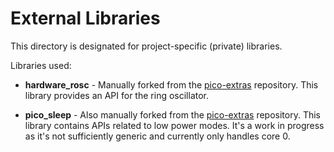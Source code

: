 # External Libraries

This directory is designated for project-specific (private) libraries.

Libraries used:

- **hardware_rosc** - Manually forked from the [pico-extras](https://github.com/raspberrypi/pico-extras/tree/master/src/rp2_common/hardware_rosc) repository. This library provides an API for the ring oscillator.

- **pico_sleep** - Also manually forked from the [pico-extras](https://github.com/raspberrypi/pico-extras/tree/master/src/rp2_common/pico_sleep) repository. This library contains APIs related to low power modes. It's a work in progress as it's not sufficiently generic and currently only handles core 0.